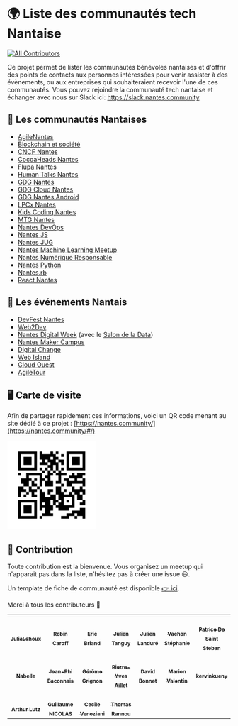 # 🌍 Liste des communautés tech Nantaise

<!-- ALL-CONTRIBUTORS-BADGE:START - Do not remove or modify this section -->
[![All Contributors](https://img.shields.io/badge/all_contributors-18-orange.svg?style=flat-square)](#contributors)
<!-- ALL-CONTRIBUTORS-BADGE:END -->

Ce projet permet de lister les communautés bénévoles nantaises et d'offrir des points de contacts aux personnes intéressées pour venir assister à des évènements, ou aux entreprises qui souhaiteraient recevoir l'une de ces communautés.
Vous pouvez rejoindre la communauté tech nantaise et échanger avec nous sur Slack ici: https://slack.nantes.community

## 🐘 Les communautés Nantaises

- [AgileNantes](./agilenantes/)
- [Blockchain et société](./blockchain-et-societe/)
- [CNCF Nantes](./cncf-nantes/)
- [CocoaHeads Nantes](./cocoanantes/)
- [Flupa Nantes](./flupa/)
- [Human Talks Nantes](./human-talks/)
- [GDG Nantes](./gdg-nantes/)
- [GDG Cloud Nantes](./gdg-cloud-nantes/)
- [GDG Nantes Android](./gdg-nantes-android/)
- [LPCx Nantes](./lpcx-nantes/)
- [Kids Coding Nantes](https://www.linkedin.com/groups/12321284/)
- [MTG Nantes](./mtg-nantes/)
- [Nantes DevOps](./nantes-devops/)
- [Nantes JS](./nantesjs/)
- [Nantes JUG](./nantesjug/)
- [Nantes Machine Learning Meetup](./nantes-machine-learning-meetup/)
- [Nantes Numérique Responsable](./nnr/)
- [Nantes Python](./nantes-python/)
- [Nantes.rb](./nantes-rb/)
- [React Nantes](./react-nantes/)

## 🐘 Les événements Nantais

- [DevFest Nantes](./devfest-nantes/)
- [Web2Day](https://web2day.co/)
- [Nantes Digital Week](https://www.nantesdigitalweek.com/) (avec le [Salon de la Data](https://salondata.fr/))
- [Nantes Maker Campus](https://nantesmakercampus.fr/)
- [Digital Change](https://www.digital-change.fr/)
- [Web Island](https://webisland.io/)
- [Cloud Ouest](https://cloudouest.fr/)
- [AgileTour](./agiletour/)

## 🖥 Carte de visite

Afin de partager rapidement ces informations, voici un QR code menant au site dédié à ce projet : [https://nantes.community/](https://nantes.community/#/)

<img src="./docs/qrcode.png" width="200" height="200" />

## 💫 Contribution

Toute contribution est la bienvenue. Vous organisez un meetup qui n'apparait pas dans la liste, n'hésitez pas à créer une issue 😃.

Un template de fiche de communauté est disponible [👉 ici](./template/template.md).

Merci à tous les contributeurs 🙏

<!-- ALL-CONTRIBUTORS-LIST:START - Do not remove or modify this section -->
<!-- prettier-ignore-start -->
<!-- markdownlint-disable -->
<table>
  <tr>
    <td align="center"><a href="https://github.com/JuliaLehoux"><img src="https://avatars.githubusercontent.com/u/28342307?v=4" width="100px;" alt=""/><br /><sub><b>JuliaLehoux</b></sub></a></td>
    <td align="center"><a href="https://fr.linkedin.com/in/robincaroff"><img src="https://avatars.githubusercontent.com/u/10415655?v=4" width="100px;" alt=""/><br /><sub><b>Robin Caroff</b></sub></a></td>
    <td align="center"><a href="https://github.com/ebriand"><img src="https://avatars.githubusercontent.com/u/1011902?v=4" width="100px;" alt=""/><br /><sub><b>Eric Briand</b></sub></a></td>
    <td align="center"><a href="https://jtanguy.me"><img src="https://avatars.githubusercontent.com/u/551107?v=4" width="100px;" alt=""/><br /><sub><b>Julien Tanguy</b></sub></a></td>
    <td align="center"><a href="https://jlandure.dev/"><img src="https://avatars.githubusercontent.com/u/525974?v=4" width="100px;" alt=""/><br /><sub><b>Julien Landuré</b></sub></a></td>
    <td align="center"><a href="https://www.velvetcocoon.com"><img src="https://avatars.githubusercontent.com/u/1321387?v=4" width="100px;" alt=""/><br /><sub><b>Vachon Stéphanie</b></sub></a></td>
    <td align="center"><a href="https://github.com/patou"><img src="https://avatars.githubusercontent.com/u/841858?v=4" width="100px;" alt=""/><br /><sub><b>Patrice De Saint Steban</b></sub></a></td>
  </tr>
  <tr>
    <td align="center"><a href="https://github.com/Nabelle"><img src="https://avatars.githubusercontent.com/u/41482051?v=4" width="100px;" alt=""/><br /><sub><b>Nabelle</b></sub></a></td>
    <td align="center"><a href="https://github.com/jeanphibaconnais"><img src="https://avatars.githubusercontent.com/u/32639372?v=4" width="100px;" alt=""/><br /><sub><b>Jean-Phi Baconnais</b></sub></a></td>
    <td align="center"><a href="https://gerome.dev"><img src="https://avatars.githubusercontent.com/u/32737308?v=4" width="100px;" alt=""/><br /><sub><b>Gérôme Grignon</b></sub></a></td>
    <td align="center"><a href="https://pyaillet.gitlab.io/blog/"><img src="https://avatars.githubusercontent.com/u/11957179?v=4" width="100px;" alt=""/><br /><sub><b>Pierre-Yves Aillet</b></sub></a></td>
    <td align="center"><a href="https://github.com/iGranDav"><img src="https://avatars.githubusercontent.com/u/75418?v=4" width="100px;" alt=""/><br /><sub><b>David Bonnet</b></sub></a></td>
    <td align="center"><a href="https://github.com/marionnousvalentin"><img src="https://avatars.githubusercontent.com/u/43779561?v=4" width="100px;" alt=""/><br /><sub><b>Marion Valentin</b></sub></a></td>
    <td align="center"><a href="https://github.com/kervinkueny"><img src="https://avatars.githubusercontent.com/u/45952820?v=4" width="100px;" alt=""/><br /><sub><b>kervinkueny</b></sub></a></td>
  </tr>
  <tr>
    <td align="center"><a href="http://www.logilab.org"><img src="https://avatars.githubusercontent.com/u/445200?v=4" width="100px;" alt=""/><br /><sub><b>Arthur Lutz</b></sub></a></td>
    <td align="center"><a href="http://nigui.fr"><img src="https://avatars.githubusercontent.com/u/6088236?v=4" width="100px;" alt=""/><br /><sub><b>Guillaume NICOLAS</b></sub></a></td>
    <td align="center"><a href="http://cecilitse.org/"><img src="https://avatars.githubusercontent.com/u/50518?v=4" width="100px;" alt=""/><br /><sub><b>Cecile Veneziani</b></sub></a></td>
    <td align="center"><a href="http://thomasrannou.azurewebsites.net/"><img src="https://avatars.githubusercontent.com/u/32679941?v=4" width="100px;" alt=""/><br /><sub><b>Thomas Rannou</b></sub></a></td>
  </tr>
</table>

<!-- markdownlint-restore -->
<!-- prettier-ignore-end -->

<!-- ALL-CONTRIBUTORS-LIST:END -->
